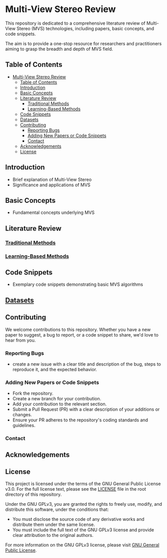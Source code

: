 # Multi-View Stereo Review

This repository is dedicated to a comprehensive literature review of Multi-View Stereo (MVS) technologies, including papers, basic concepts, and code snippets. 

The aim is to provide a one-stop resource for researchers and practitioners aiming to grasp the breadth and depth of MVS field.

## Table of Contents

- [Multi-View Stereo Review](#multi-view-stereo-review)
  - [Table of Contents](#table-of-contents)
  - [Introduction](#introduction)
  - [Basic Concepts](#basic-concepts)
  - [Literature Review](#literature-review)
    - [Traditional Methods](#traditional-methods)
    - [Learning-Based Methods](#learning-based-methods)
  - [Code Snippets](#code-snippets)
  - [Datasets](#datasets)
  - [Contributing](#contributing)
    - [Reporting Bugs](#reporting-bugs)
    - [Adding New Papers or Code Snippets](#adding-new-papers-or-code-snippets)
    - [Contact](#contact)
  - [Acknowledgements](#acknowledgements)
  - [License](#license)

## Introduction

- Brief explanation of Multi-View Stereo
- Significance and applications of MVS

## Basic Concepts

- Fundamental concepts underlying MVS

## Literature Review

### [Traditional Methods](Literature_Review/traditional_methods.md)

### [Learning-Based Methods](Literature_Review/learning-based_methods.md)

## Code Snippets

- Exemplary code snippets demonstrating basic MVS algorithms


## [Datasets](datasets.md)



## Contributing

We welcome contributions to this repository. Whether you have a new paper to suggest, a bug to report, or a code snippet to share, we'd love to hear from you.

### Reporting Bugs

<!-- - Check if the bug has already been reported in the [Issues](https://github.com/yourusername/multi-view-stereo-review/issues) section of the repository.
- If no existing issue matches, create a new issue with a clear title and description of the bug, steps to reproduce it, and the expected behavior. -->

- create a new issue with a clear title and description of the bug, steps to reproduce it, and the expected behavior.


### Adding New Papers or Code Snippets

- Fork the repository.
- Create a new branch for your contribution.
- Add your contribution to the relevant section.
- Submit a Pull Request (PR) with a clear description of your additions or changes.
- Ensure your PR adheres to the repository's coding standards and guidelines.

### Contact




## Acknowledgements 


## License

This project is licensed under the terms of the GNU General Public License v3.0. For the full license text, please see the [LICENSE](LICENSE) file in the root directory of this repository.

Under the GNU GPLv3, you are granted the rights to freely use, modify, and distribute this software, under the conditions that:

- You must disclose the source code of any derivative works and distribute them under the same license.
- You must include the full text of the GNU GPLv3 license and provide clear attribution to the original authors.

For more information on the GNU GPLv3 license, please visit [GNU General Public License](https://www.gnu.org/licenses/gpl-3.0.en.html).



